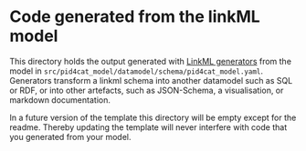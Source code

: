 # Code generated from the linkML model

This directory holds the output generated with [LinkML generators](https://linkml.io/linkml/generators/index.html)
from the model in `src/pid4cat_model/datamodel/schema/pid4cat_model.yaml`.
Generators transform a linkml schema into another datamodel such as SQL or RDF, or into other artefacts,
such as JSON-Schema, a visualisation, or markdown documentation.

In a future version of the template this directory will be empty except for the readme.
Thereby updating the template will never interfere with code that you generated from your model.
